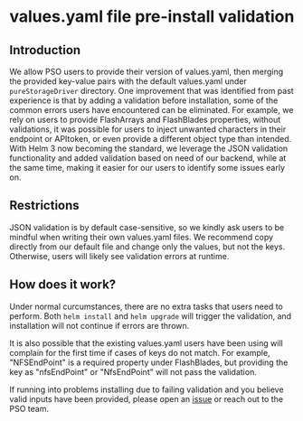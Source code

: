 
# values.yaml file pre-install validation 

## Introduction

We allow PSO users to provide their version of values.yaml, then merging the provided key-value pairs with the default values.yaml under `pureStorageDriver` directory.
One improvement that was identified from past experience is that by adding a validation before installation,
some of the common errors users have encountered can be eliminated.
For example, we rely on users to provide FlashArrays and FlashBlades properties, without validations,
it was possible for users to inject unwanted characters in their endpoint or APItoken,
or even provide a different object type than intended. With Helm 3 now becoming the standard,
we leverage the JSON validation functionality and added validation based on need of our backend,
while at the same time, making it easier for our users to identify some issues early on. 

## Restrictions

JSON validation is by default case-sensitive, so we kindly ask users to be mindful when writing their own values.yaml files.
We recommend copy directly from our default file and change only the values, but not the keys.
Otherwise, users will likely see validation errors at runtime. 

## How does it work?

Under normal curcumstances, there are no extra tasks that users need to perform. Both 
`helm install` and `helm upgrade`
will trigger the validation, and installation will not continue if errors are thrown. 

It is also possible that the existing values.yaml users have been using will complain for the first time if cases of keys do not match.
For example, "NFSEndPoint" is a required property under FlashBlades,
but providing the key as "nfsEndPoint" or "NfsEndPoint" will not pass the validation. 

If running into problems installing due to failing validation and you believe valid inputs have been provided,
please open an [issue](https://github.com/purestorage/pso-csi/issues) or reach out to the PSO team. 
